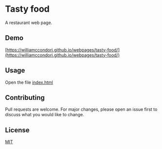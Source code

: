 # Tasty food

A restaurant web page.

## Demo

[https://williamccondori.github.io/webpages/tasty-food/](https://williamccondori.github.io/webpages/tasty-food/)

## Usage

Open the file [index.html](index.html)

## Contributing

Pull requests are welcome. For major changes, please open an issue first to discuss what you would like to change.

## License

[MIT](LICENSE)
